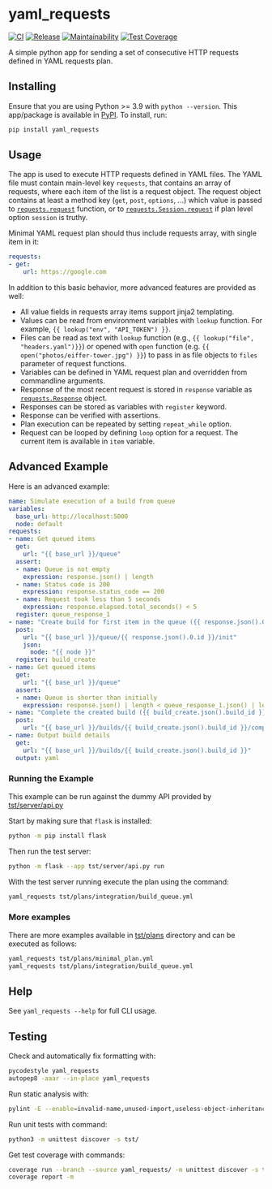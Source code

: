 # yaml_requests

[![CI](https://github.com/kangasta/yaml_requests/actions/workflows/ci.yml/badge.svg)](https://github.com/kangasta/yaml_requests/actions/workflows/ci.yml)
[![Release](https://github.com/kangasta/yaml_requests/actions/workflows/release.yml/badge.svg)](https://github.com/kangasta/yaml_requests/actions/workflows/release.yml)
[![Maintainability](https://api.codeclimate.com/v1/badges/c1f5aaa1355b50f202d8/maintainability)](https://codeclimate.com/github/kangasta/yaml_requests/maintainability)
[![Test Coverage](https://api.codeclimate.com/v1/badges/c1f5aaa1355b50f202d8/test_coverage)](https://codeclimate.com/github/kangasta/yaml_requests/test_coverage)

<!-- Start docs include -->

A simple python app for sending a set of consecutive HTTP requests defined in YAML requests plan.

## Installing

Ensure that you are using Python >= 3.9 with `python --version`. This app/package is available in [PyPI](https://pypi.org/project/yaml-requests/). To install, run:

```bash
pip install yaml_requests
```

## Usage

The app is used to execute HTTP requests defined in YAML files. The YAML file must contain main-level key `requests`, that contains an array of requests, where each item of the list is a request object. The request object contains at least a method key (`get`, `post`, `options`, ...) which value is passed to [`requests.request`](https://docs.python-requests.org/en/latest/api/#requests.request) function, or to [`requests.Session.request`](https://docs.python-requests.org/en/latest/api/#requests.Session.request) if plan level option `session` is truthy.

Minimal YAML request plan should thus include requests array, with single item in it:

```yaml
requests:
- get:
    url: https://google.com
```

In addition to this basic behavior, more advanced features are provided as well:

- All value fields in requests array items support jinja2 templating.
- Values can be read from environment variables with `lookup` function. For example, `{{ lookup("env", "API_TOKEN") }}`.
- Files can be read as text with `lookup` function (e.g., `{{ lookup("file", "headers.yaml")}}`) or opened with `open` function (e.g. `{{ open("photos/eiffer-tower.jpg") }}`) to pass in as file objects to `files` parameter of request functions.
- Variables can be defined in YAML request plan and overridden from commandline arguments.
- Response of the most recent request is stored in `response` variable as [`requests.Response`](https://docs.python-requests.org/en/latest/api/#requests.Response) object.
- Responses can be stored as variables with `register` keyword.
- Response can be verified with assertions.
- Plan execution can be repeated by setting `repeat_while` option.
- Request can be looped by defining `loop` option for a request. The current item is available in `item` variable.

<!-- End docs include -->

## Advanced Example

Here is an advanced example:

```yaml
name: Simulate execution of a build from queue
variables:
  base_url: http://localhost:5000
  node: default
requests:
- name: Get queued items
  get:
    url: "{{ base_url }}/queue"
  assert:
  - name: Queue is not empty
    expression: response.json() | length
  - name: Status code is 200
    expression: response.status_code == 200
  - name: Request took less than 5 seconds
    expression: response.elapsed.total_seconds() < 5
  register: queue_response_1
- name: "Create build for first item in the queue ({{ response.json().0.id }})"
  post:
    url: "{{ base_url }}/queue/{{ response.json().0.id }}/init"
    json:
      node: "{{ node }}"
  register: build_create
- name: Get queued items
  get:
    url: "{{ base_url }}/queue"
  assert:
  - name: Queue is shorter than initially
    expression: response.json() | length < queue_response_1.json() | length
- name: "Complete the created build ({{ build_create.json().build_id }})"
  post:
    url: "{{ base_url }}/builds/{{ build_create.json().build_id }}/complete"
- name: Output build details
  get:
    url: "{{ base_url }}/builds/{{ build_create.json().build_id }}"
  output: yaml
```

### Running the Example

This example can be run against the dummy API provided by [tst/server/api.py](./tst/server/api.py)

Start by making sure that `flask` is installed:

```bash
python -m pip install flask
```

Then run the test server:

```bash
python -m flask --app tst/server/api.py run
```

With the test server running execute the plan using the command:

```bash
yaml_requests tst/plans/integration/build_queue.yml
```

### More examples

There are more examples available in [tst/plans](./tst/plans) directory and can be executed as follows:

```sh
yaml_requests tst/plans/minimal_plan.yml
yaml_requests tst/plans/integration/build_queue.yml
```

## Help

See `yaml_requests --help` for full CLI usage.

## Testing

Check and automatically fix formatting with:

```bash
pycodestyle yaml_requests
autopep8 -aaar --in-place yaml_requests
```

Run static analysis with:

```bash
pylint -E --enable=invalid-name,unused-import,useless-object-inheritance yaml_requests
```

Run unit tests with command:

```bash
python3 -m unittest discover -s tst/
```

Get test coverage with commands:

```bash
coverage run --branch --source yaml_requests/ -m unittest discover -s tst/
coverage report -m
```
